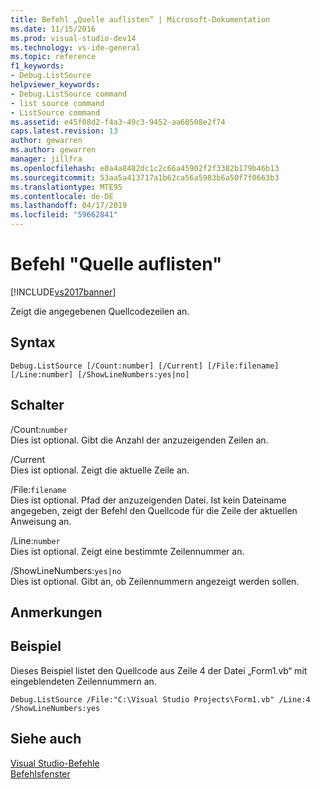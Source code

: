 ```yaml
---
title: Befehl „Quelle auflisten“ | Microsoft-Dokumentation
ms.date: 11/15/2016
ms.prod: visual-studio-dev14
ms.technology: vs-ide-general
ms.topic: reference
f1_keywords:
- Debug.ListSource
helpviewer_keywords:
- Debug.ListSource command
- list source command
- ListSource command
ms.assetid: e45f08d2-f4a3-49c3-9452-aa60508e2f74
caps.latest.revision: 13
author: gewarren
ms.author: gewarren
manager: jillfra
ms.openlocfilehash: e0a4a8482dc1c2c66a45902f2f3382b179b46b13
ms.sourcegitcommit: 53aa5a413717a1b62ca56a5983b6a50f7f0663b3
ms.translationtype: MTE95
ms.contentlocale: de-DE
ms.lasthandoff: 04/17/2019
ms.locfileid: "59662841"
---
```

# <a name="list-source-command"></a>Befehl "Quelle auflisten"
[!INCLUDE[vs2017banner](../../includes/vs2017banner.md)]

Zeigt die angegebenen Quellcodezeilen an.  
  
## <a name="syntax"></a>Syntax  
  
```  
Debug.ListSource [/Count:number] [/Current] [/File:filename]  
[/Line:number] [/ShowLineNumbers:yes|no]  
```  
  
## <a name="switches"></a>Schalter  
 /Count:`number`  
 Dies ist optional. Gibt die Anzahl der anzuzeigenden Zeilen an.  
  
 /Current  
 Dies ist optional. Zeigt die aktuelle Zeile an.  
  
 /File:`filename`  
 Dies ist optional. Pfad der anzuzeigenden Datei. Ist kein Dateiname angegeben, zeigt der Befehl den Quellcode für die Zeile der aktuellen Anweisung an.  
  
 /Line:`number`  
 Dies ist optional. Zeigt eine bestimmte Zeilennummer an.  
  
 /ShowLineNumbers:`yes|no`  
 Dies ist optional. Gibt an, ob Zeilennummern angezeigt werden sollen.  
  
## <a name="remarks"></a>Anmerkungen  
  
## <a name="example"></a>Beispiel  
 Dieses Beispiel listet den Quellcode aus Zeile 4 der Datei „Form1.vb“ mit eingeblendeten Zeilennummern an.  
  
```  
Debug.ListSource /File:"C:\Visual Studio Projects\Form1.vb" /Line:4 /ShowLineNumbers:yes  
```  
  
## <a name="see-also"></a>Siehe auch  
 [Visual Studio-Befehle](../../ide/reference/visual-studio-commands.md)   
 [Befehlsfenster](../../ide/reference/command-window.md)
